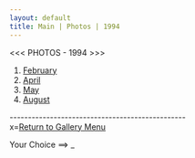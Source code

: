 ```yaml
---
layout: default
title: Main | Photos | 1994
---
```


<script>
	$(document).keypress(function(event) {
		if (event.which == 49) { // 1
			$(location).attr('href', '94-02');
		} else if (event.which == 50) { // 2
			$(location).attr('href', '94-04');
		} else if (event.which == 51) { // 3
			$(location).attr('href', '94-05');
		} else if (event.which == 52) { // 4
			$(location).attr('href', '94-08');
		} else if (event.which == 120) { // x
			$(location).attr('href', '/gallery');
		}
	});
</script>

<<< PHOTOS - 1994 >>>

1. [February](94-02)
2. [April](94-04)
3. [May](94-05)
4. [August](94-08)

------------------------------------------------<br />
x=[Return to Gallery Menu](/gallery)

Your Choice ==> _

